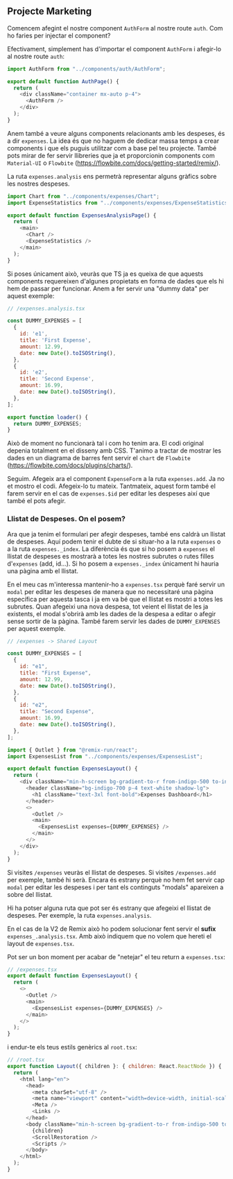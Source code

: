 ## Projecte Marketing 

Comencem afegint el nostre component `AuthForm` al nostre route `auth`. Com ho faries per injectar el component? 

Efectivament, simplement has d'importar el component `AuthForm` i afegir-lo al nostre route `auth`:

```javascript
import AuthForm from "../components/auth/AuthForm";

export default function AuthPage() {
  return (
    <div className="container mx-auto p-4">
      <AuthForm />
    </div>
  );
}
```

Anem també a veure alguns components relacionants amb les despeses, és a dir `expenses`. La idea és que no haguem de dedicar massa temps a crear components i que els puguis utilitzar com a base pel teu projecte. També pots mirar de fer servir llibreries que ja et proporcionin components com `Material-UI` o `Flowbite` (https://flowbite.com/docs/getting-started/remix/). 


La ruta `expenses.analysis` ens permetrà representar alguns gràfics sobre les nostres despeses.

```javascript
import Chart from "../components/expenses/Chart";
import ExpenseStatistics from "../components/expenses/ExpenseStatistics";

export default function ExpensesAnalysisPage() {
  return (
    <main>
      <Chart />
      <ExpenseStatistics />
    </main>
  );
}
```

Si poses únicament això, veuràs que TS ja es queixa de que aquests components requereixen d'algunes propietats en forma de dades que els hi hem de passar per funcionar. Anem a fer servir una "dummy data" per aquest exemple:

```javascript
// /expenses.analysis.tsx

const DUMMY_EXPENSES = [
  {
    id: 'e1',
    title: 'First Expense',
    amount: 12.99,
    date: new Date().toISOString(),
  },
  {
    id: 'e2',
    title: 'Second Expense',
    amount: 16.99,
    date: new Date().toISOString(),
  },
];

export function loader() {
  return DUMMY_EXPENSES;
}
```

Això de moment no funcionarà tal i com ho tenim ara. El codi original depenia totalment en el disseny amb CSS. T'animo a tractar de mostrar les dades en un diagrama de barres fent servir el `chart` de `Flowbite` (https://flowbite.com/docs/plugins/charts/). 

Seguim. Afegeix ara el component `ExpenseForm` a la ruta `expenses.add`. Ja no et mostro el codi. Afegeix-lo tu mateix. Tantmateix, aquest form també el farem servir en el cas de `expenses.$id` per editar les despeses així que també el pots afegir. 


### Llistat de Despeses. On el posem? 

Ara que ja tenim el formulari per afegir despeses, també ens caldrà un llistat de despeses. Aquí podem tenir el dubte de si situar-ho a la ruta `expenses` o a la ruta `expenses._index`. La diferència és que si ho posem a `expenses` el llistat de despeses es mostrarà a totes les nostres subrutes o rutes filles d'`expenses` (add, id...). Si ho posem a `expenses._index` únicament hi hauria una pàgina amb el llistat. 

En el meu cas m'interessa mantenir-ho a `expenses.tsx` perquè faré servir un `modal` per editar les despeses de manera que no necessitaré una pàgina específica per aquesta tasca i ja em va bé que el llistat es mostri a totes les subrutes. Quan afegeixi una nova despesa, tot veient el llistat de les ja existents, el modal s'obrirà amb les dades de la despesa a editar o afegir sense sortir de la pàgina.  També farem servir les dades de `DUMMY_EXPENSES` per aquest exemple. 

```javascript
// /expenses -> Shared Layout

const DUMMY_EXPENSES = [
  {
    id: "e1",
    title: "First Expense",
    amount: 12.99,
    date: new Date().toISOString(),
  },
  {
    id: "e2",
    title: "Second Expense",
    amount: 16.99,
    date: new Date().toISOString(),
  },
];

import { Outlet } from "@remix-run/react";
import ExpensesList from "../components/expenses/ExpensesList";

export default function ExpensesLayout() {
  return (
    <div className="min-h-screen bg-gradient-to-r from-indigo-500 to-indigo-900">
      <header className="bg-indigo-700 p-4 text-white shadow-lg">
        <h1 className="text-3xl font-bold">Expenses Dashboard</h1>
      </header>
      <>
        <Outlet />
        <main>
          <ExpensesList expenses={DUMMY_EXPENSES} />
        </main>
      </>
    </div>
  );
}
```
Si visites `/expenses` veuràs el llistat de despeses. Si visites `/expenses.add` per exemple, també hi serà. Encara és estrany perquè no hem fet servir cap `modal` per editar les despeses i per tant els continguts "modals" apareixen a sobre del llistat.

Hi ha potser alguna ruta que pot ser és estrany que afegeixi el llistat de despeses. Per exemple, la ruta `expenses.analysis`. 

En el cas de la V2 de Remix això ho podem solucionar fent servir el **sufix** `expenses_.analysis.tsx`. Amb això indiquem que no volem que hereti el layout de `expenses.tsx`. 

Pot ser un bon moment per acabar de "netejar" el teu return a `expenses.tsx`:

```javascript
// /expenses.tsx
export default function ExpensesLayout() {
  return (
    <>
      <Outlet />
      <main>
        <ExpensesList expenses={DUMMY_EXPENSES} />
      </main>
    </>
  );
}
```
i endur-te els teus estils genèrics al `root.tsx`:

```javascript
// /root.tsx
export function Layout({ children }: { children: React.ReactNode }) {
  return (
    <html lang="en">
      <head>
        <meta charSet="utf-8" />
        <meta name="viewport" content="width=device-width, initial-scale=1" />
        <Meta />
        <Links />
      </head>
      <body className="min-h-screen bg-gradient-to-r from-indigo-500 to-indigo-900">
        {children}
        <ScrollRestoration />
        <Scripts />
      </body>
    </html>
  );
}
```


